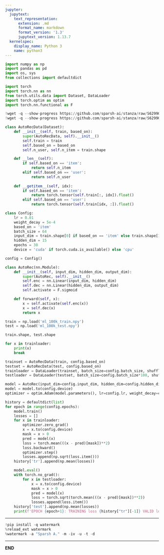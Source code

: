 ```yaml
---
jupyter:
  jupytext:
    text_representation:
      extension: .md
      format_name: markdown
      format_version: '1.3'
      jupytext_version: 1.13.7
  kernelspec:
    display_name: Python 3
    name: python3
---
```


```python id="RuiURj-F17mq"
import numpy as np
import pandas as pd
import os, sys
from collections import defaultdict

import torch
import torch.nn as nn
from torch.utils.data import Dataset, DataLoader
import torch.optim as optim
import torch.nn.functional as F
```

```python colab={"base_uri": "https://localhost:8080/"} id="aB3rWtCGOm0U" executionInfo={"status": "ok", "timestamp": 1638115577496, "user_tz": -330, "elapsed": 829, "user": {"displayName": "Sparsh Agarwal", "photoUrl": "https://lh3.googleusercontent.com/a/default-user=s64", "userId": "13037694610922482904"}} outputId="7d0471b0-b255-4f79-8c5f-57b5e660de59"
!wget -q --show-progress https://github.com/sparsh-ai/stanza/raw/S629908/rec/CDL/data/ml_100k_train.npy
!wget -q --show-progress https://github.com/sparsh-ai/stanza/raw/S629908/rec/CDL/data/ml_100k_test.npy
```

```python id="GHovGk_c3G5F"
class AutoRecData(Dataset):
    def __init__(self, train, based_on):
        super(AutoRecData, self).__init__()
        self.train = train
        self.based_on = based_on
        self.n_user, self.n_item = train.shape

    def __len__(self):
        if self.based_on == 'item':
            return self.n_item
        elif self.based_on == 'user':
            return self.n_user
    
    def __getitem__(self, idx):
        if self.based_on == 'item':
            return torch.tensor(self.train[:, idx]).float()
        elif self.based_on == 'user':
            return torch.tensor(self.train[idx, :]).float()
```

```python id="vqUF5wkE29xX"
class Config:
    lr = 0.01
    weight_decay = 5e-4
    based_on = 'item'
    batch_size = 64
    input_dim = train.shape[0] if based_on == 'item' else train.shape[1]
    hidden_dim = 15
    epochs = 30
    device = 'cuda' if torch.cuda.is_available() else 'cpu'

config = Config()
```

```python id="IZ4ZkIx63i6J"
class AutoRec(nn.Module):
    def __init__(self, input_dim, hidden_dim, output_dim):
        super(AutoRec, self).__init__()
        self.enc = nn.Linear(input_dim, hidden_dim)
        self.dec = nn.Linear(hidden_dim, output_dim)
        self.activate = F.sigmoid

    def forward(self, x):
        x = self.activate(self.enc(x))
        x = self.dec(x)
        return x
```

```python id="3O40WzXX2y4C"
train = np.load('ml_100k_train.npy')
test = np.load('ml_100k_test.npy')
```

```python colab={"base_uri": "https://localhost:8080/"} id="r_UcJzwu4cM7" executionInfo={"status": "ok", "timestamp": 1630609225991, "user_tz": -330, "elapsed": 10, "user": {"displayName": "Sparsh Agarwal", "photoUrl": "", "userId": "13037694610922482904"}} outputId="708c528b-9701-4922-d563-78a36a1cdc4b"
train.shape, test.shape
```

```python colab={"base_uri": "https://localhost:8080/"} id="ibYSEe5S4oZY" executionInfo={"status": "ok", "timestamp": 1630609266057, "user_tz": -330, "elapsed": 440, "user": {"displayName": "Sparsh Agarwal", "photoUrl": "", "userId": "13037694610922482904"}} outputId="05bd2df5-1c6d-481a-8856-ce70542a5a02"
for x in trainloader:
    print(x)
    break
```

```python colab={"base_uri": "https://localhost:8080/"} id="WRdOimHdzs59" executionInfo={"status": "ok", "timestamp": 1630609230304, "user_tz": -330, "elapsed": 3724, "user": {"displayName": "Sparsh Agarwal", "photoUrl": "", "userId": "13037694610922482904"}} outputId="16a52976-42dd-4ee1-b34b-9a373994349f"
trainset = AutoRecData(train, config.based_on)
testset = AutoRecData(test, config.based_on)
trainloader = DataLoader(trainset, batch_size=config.batch_size, shuffle=False, drop_last=False)
testloader = DataLoader(testset, batch_size=config.batch_size*100, shuffle=False, drop_last=False)

model = AutoRec(input_dim=config.input_dim, hidden_dim=config.hidden_dim, output_dim=config.input_dim)
model = model.to(config.device)
optimizer = optim.Adam(model.parameters(), lr=config.lr, weight_decay=config.weight_decay)

history = defaultdict(list)
for epoch in range(config.epochs):
    model.train()
    losses = []
    for x in trainloader:
        optimizer.zero_grad()
        x = x.to(config.device)
        mask = x > 0
        pred = model(x)
        loss = torch.mean(((x - pred)[mask])**2)
        loss.backward()
        optimizer.step()
        losses.append(np.sqrt(loss.item()))
    history['tr'].append(np.mean(losses))

    model.eval()
    with torch.no_grad():
        for x in testloader:
            x = x.to(config.device)
            mask = x > 0
            pred = model(x)
            loss = torch.sqrt(torch.mean(((x - pred)[mask])**2))
            losses.append(loss.item())
    history['test'].append(np.mean(losses))
    print(f'EPOCH {epoch+1}: TRAINING loss {history["tr"][-1]} VALID loss {history["test"][-1]}')
```

<!-- #region id="vhB5APuTQNQI" -->
---
<!-- #endregion -->

```python colab={"base_uri": "https://localhost:8080/"} id="jpKEP2FGQSKE" executionInfo={"status": "ok", "timestamp": 1638115654441, "user_tz": -330, "elapsed": 3216, "user": {"displayName": "Sparsh Agarwal", "photoUrl": "https://lh3.googleusercontent.com/a/default-user=s64", "userId": "13037694610922482904"}} outputId="c36674e7-df1a-4143-f355-9786cdfdf417"
!pip install -q watermark
%reload_ext watermark
%watermark -a "Sparsh A." -m -iv -u -t -d
```

<!-- #region id="-k-HLCIjQNQR" -->
---
<!-- #endregion -->

<!-- #region id="Mxkw17lSQNQS" -->
**END**
<!-- #endregion -->
